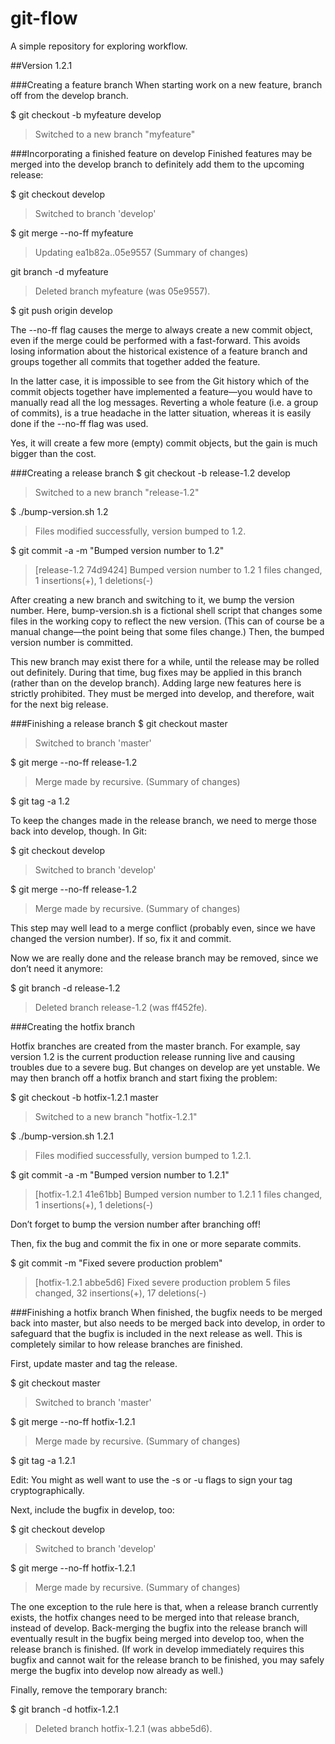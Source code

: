# git-flow
A simple repository for exploring workflow.

##Version 1.2.1

###Creating a feature branch
When starting work on a new feature, branch off from the develop branch.

$ git checkout -b myfeature develop
> Switched to a new branch "myfeature"

###Incorporating a finished feature on develop
Finished features may be merged into the develop branch to definitely add them to the upcoming release:

$ git checkout develop
> Switched to branch 'develop'

$ git merge --no-ff myfeature
> Updating ea1b82a..05e9557
> (Summary of changes)

 git branch -d myfeature
 > Deleted branch myfeature (was 05e9557).

 $ git push origin develop

 The --no-ff flag causes the merge to always create a new commit object, even if the merge could be performed with a fast-forward. This avoids losing information about the historical existence of a feature branch and groups together all commits that together added the feature.

 In the latter case, it is impossible to see from the Git history which of the commit objects together have implemented a feature—you would have to manually read all the log messages. Reverting a whole feature (i.e. a group of commits), is a true headache in the latter situation, whereas it is easily done if the --no-ff flag was used.

Yes, it will create a few more (empty) commit objects, but the gain is much bigger than the cost.

###Creating a release branch
$ git checkout -b release-1.2 develop
>Switched to a new branch "release-1.2"

$ ./bump-version.sh 1.2
> Files modified successfully, version bumped to 1.2.

$ git commit -a -m "Bumped version number to 1.2"
> [release-1.2 74d9424] Bumped version number to 1.2
1 files changed, 1 insertions(+), 1 deletions(-)

After creating a new branch and switching to it, we bump the version number. Here, bump-version.sh is a fictional shell script that changes some files in the working copy to reflect the new version. (This can of course be a manual change—the point being that some files change.) Then, the bumped version number is committed.

This new branch may exist there for a while, until the release may be rolled out definitely. During that time, bug fixes may be applied in this branch (rather than on the develop branch). Adding large new features here is strictly prohibited. They must be merged into develop, and therefore, wait for the next big release.

###Finishing a release branch
$ git checkout master
> Switched to branch 'master'

$ git merge --no-ff release-1.2
>Merge made by recursive.
(Summary of changes)

$ git tag -a 1.2

To keep the changes made in the release branch, we need to merge those back into develop, though. In Git:

$ git checkout develop
> Switched to branch 'develop'

$ git merge --no-ff release-1.2
>Merge made by recursive.
(Summary of changes)

This step may well lead to a merge conflict (probably even, since we have changed the version number). If so, fix it and commit.

Now we are really done and the release branch may be removed, since we don’t need it anymore:

$ git branch -d release-1.2
> Deleted branch release-1.2 (was ff452fe).

###Creating the hotfix branch

Hotfix branches are created from the master branch. For example, say version 1.2 is the current production release running live and causing troubles due to a severe bug. But changes on develop are yet unstable. We may then branch off a hotfix branch and start fixing the problem:

$ git checkout -b hotfix-1.2.1 master
> Switched to a new branch "hotfix-1.2.1"

$ ./bump-version.sh 1.2.1
> Files modified successfully, version bumped to 1.2.1.

$ git commit -a -m "Bumped version number to 1.2.1"
> [hotfix-1.2.1 41e61bb] Bumped version number to 1.2.1
1 files changed, 1 insertions(+), 1 deletions(-)

Don’t forget to bump the version number after branching off!

Then, fix the bug and commit the fix in one or more separate commits.

$ git commit -m "Fixed severe production problem"
> [hotfix-1.2.1 abbe5d6] Fixed severe production problem
5 files changed, 32 insertions(+), 17 deletions(-)

###Finishing a hotfix branch
When finished, the bugfix needs to be merged back into master, but also needs to be merged back into develop, in order to safeguard that the bugfix is included in the next release as well. This is completely similar to how release branches are finished.

First, update master and tag the release.

$ git checkout master
> Switched to branch 'master'

$ git merge --no-ff hotfix-1.2.1
> Merge made by recursive.
(Summary of changes)

$ git tag -a 1.2.1

Edit: You might as well want to use the -s or -u flags to sign your tag cryptographically.

Next, include the bugfix in develop, too:

$ git checkout develop
> Switched to branch 'develop'

$ git merge --no-ff hotfix-1.2.1
>Merge made by recursive.
(Summary of changes)

The one exception to the rule here is that, when a release branch currently exists, the hotfix changes need to be merged into that release branch, instead of develop. Back-merging the bugfix into the release branch will eventually result in the bugfix being merged into develop too, when the release branch is finished. (If work in develop immediately requires this bugfix and cannot wait for the release branch to be finished, you may safely merge the bugfix into develop now already as well.)

Finally, remove the temporary branch:

$ git branch -d hotfix-1.2.1
>Deleted branch hotfix-1.2.1 (was abbe5d6).
